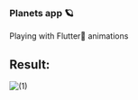 ### Planets app :ringed_planet:
Playing with Flutter:blue_heart: animations


## Result:
![(1)](https://user-images.githubusercontent.com/25709266/149097909-8cdeb1d6-47fa-4e38-b179-f86e07ab89c2.gif)

